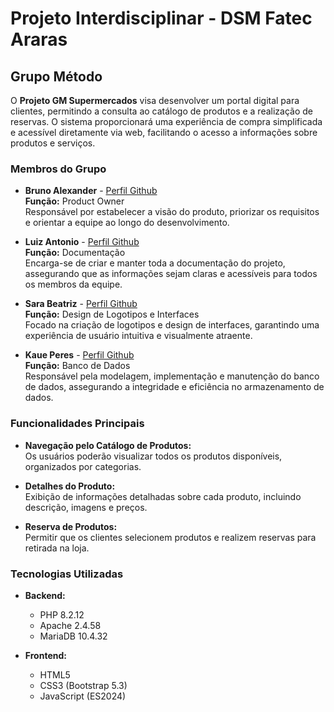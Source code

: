 # Projeto Interdisciplinar - DSM Fatec Araras

## Grupo Método


O **Projeto GM Supermercados** visa desenvolver um portal digital para clientes, permitindo a consulta ao catálogo de produtos e a realização de reservas. O sistema proporcionará uma experiência de compra simplificada e acessível diretamente via web, facilitando o acesso a informações sobre produtos e serviços.

### Membros do Grupo
- **Bruno Alexander** - [Perfil Github](https://github.com/bruno-santos382)  
  **Função:** Product Owner  
  Responsável por estabelecer a visão do produto, priorizar os requisitos e orientar a equipe ao longo do desenvolvimento.

- **Luiz Antonio** - [Perfil Github](https://github.com/Lafreit)  
  **Função:** Documentação  
  Encarga-se de criar e manter toda a documentação do projeto, assegurando que as informações sejam claras e acessíveis para todos os membros da equipe.

- **Sara Beatriz** - [Perfil Github](https://github.com/SaraBeatris)  
  **Função:** Design de Logotipos e Interfaces  
  Focado na criação de logotipos e design de interfaces, garantindo uma experiência de usuário intuitiva e visualmente atraente.

- **Kaue Peres** - [Perfil Github](https://github.com/KauePO)  
  **Função:** Banco de Dados  
  Responsável pela modelagem, implementação e manutenção do banco de dados, assegurando a integridade e eficiência no armazenamento de dados.


### Funcionalidades Principais
- **Navegação pelo Catálogo de Produtos:**  
  Os usuários poderão visualizar todos os produtos disponíveis, organizados por categorias.

- **Detalhes do Produto:**  
  Exibição de informações detalhadas sobre cada produto, incluindo descrição, imagens e preços.

- **Reserva de Produtos:**  
  Permitir que os clientes selecionem produtos e realizem reservas para retirada na loja.

### Tecnologias Utilizadas
- **Backend:**
  - PHP 8.2.12
  - Apache 2.4.58
  - MariaDB 10.4.32

- **Frontend:**
  - HTML5
  - CSS3 (Bootstrap 5.3)
  - JavaScript (ES2024)
